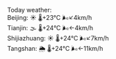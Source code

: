 Today weather:  
Beijing: ☀️   🌡️+23°C 🌬️↙4km/h  
Tianjin: 🌫  🌡️+24°C 🌬️←4km/h  
Shijiazhuang: ☀️   🌡️+24°C 🌬️↙7km/h  
Tangshan: 🌦   🌡️+24°C 🌬️←11km/h  
